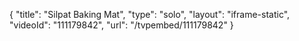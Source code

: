 {
    "title": "Silpat Baking Mat",
    "type": "solo",
    "layout": "iframe-static",
    "videoId": "111179842",
    "url": "\/tvpembed\/111179842"
}